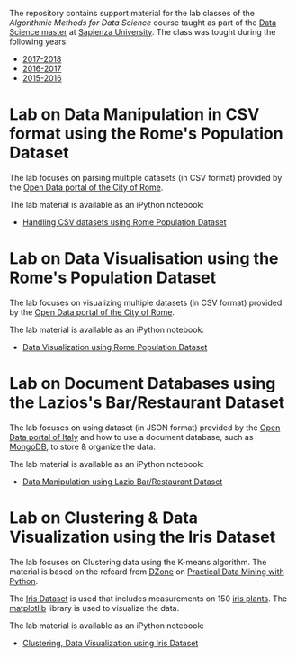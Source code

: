 The repository contains support material for the lab classes of the *Algorithmic Methods for Data Science* course taught as part of the [Data Science master](http://datascience.i3s.uniroma1.it/it) at [Sapienza University](http://www.uniroma1.it/). The class was tought during the following years: 
* [2017-2018](http://aris.me/index.php/data-mining-ds-2017)
* [2016-2017](http://aris.me/index.php/data-mining-ds-2016)
* [2015-2016](http://aris.me/index.php/data-mining-ds-2015)


# Lab on Data Manipulation in CSV format using the Rome's Population Dataset

The lab focuses on parsing multiple datasets (in CSV format) provided by the [Open Data portal of the City of Rome](http://dati.comune.roma.it/). 

The lab material is available as an iPython notebook:
* [Handling CSV datasets using Rome Population Dataset](lab-population/ADM%20Lab%20-%20Population.ipynb)


# Lab on Data Visualisation using the Rome's Population Dataset

The lab focuses on visualizing multiple datasets (in CSV format) provided by the [Open Data portal of the City of Rome](http://dati.comune.roma.it/). 

The lab material is available as an iPython notebook:
* [Data Visualization using Rome Population Dataset](lab-visualization/ADM%20Lab%20-%20Visualization.ipynb)


# Lab on Document Databases using the Lazios's Bar/Restaurant Dataset

The lab focuses on using dataset (in JSON format) provided by the [Open Data portal of Italy](http://www.datiopen.it) and how to use a document database, such as [MongoDB](http://www.mongodb.com), to store & organize the data. 

The lab material is available as an iPython notebook:
* [Data Manipulation using Lazio Bar/Restaurant Dataset](lab-restaurants/ADM%20Lab%20-%20Restaurants.ipynb)


# Lab on Clustering & Data Visualization using the Iris Dataset

The lab focuses on Clustering data using the K-means algorithm. The material is based on the refcard from [DZone](https://dzone.com/) on [Practical Data Mining with Python](https://dzone.com/refcardz/data-mining-discovering-and).

The [Iris Dataset](http://scikit-learn.org/stable/auto_examples/datasets/plot_iris_dataset.html) is used that includes measurements on 150 [iris plants](https://en.wikipedia.org/wiki/Iris_%28plant%29). The [matplotlib](http://matplotlib.org/) library is used to visualize the data. 

The lab material is available as an iPython notebook:
* [Clustering, Data Visualization using Iris Dataset](lab-iris/ADM%20Lab%20-%20Iris.ipynb)
